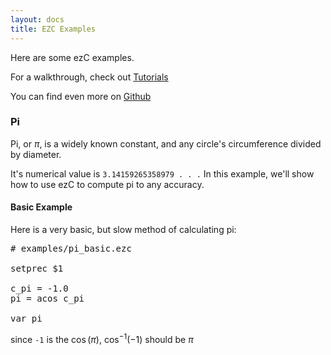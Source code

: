 ```yaml
---
layout: docs
title: EZC Examples
---
```


Here are some ezC examples.

For a walkthrough, check out [Tutorials]({{site.ezc_docs}}/tutorials)

You can find even more on [Github](https://github.com/ChemicalDevelopment/ezc/tree/master/examples)

### Pi

Pi, or $\pi$, is a widely known constant, and any circle's circumference divided by diameter.

It's numerical value is `3.14159265358979 . . .` In this example, we'll show how to use ezC to compute pi to any accuracy.

#### Basic Example

Here is a very basic, but slow method of calculating pi:

<pre>
# examples/pi_basic.ezc

setprec $1

c_pi = -1.0
pi = acos c_pi

var pi
</pre>

since `-1` is the $\cos(\pi)$, $\cos^{-1}(-1)$ should be $\pi$